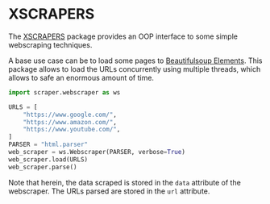 # XSCRAPERS

The [XSCRAPERS](https://github.com/juliandwain/webscrapers) package provides an OOP interface to some simple webscraping techniques.

A base use case can be to load some pages to [Beautifulsoup Elements](https://www.crummy.com/software/BeautifulSoup/bs4/doc/).
This package allows to load the URLs concurrently using multiple threads, which allows to safe an enormous amount of time.

```python
import scraper.webscraper as ws

URLS = [
    "https://www.google.com/",
    "https://www.amazon.com/",
    "https://www.youtube.com/",
]
PARSER = "html.parser"
web_scraper = ws.Webscraper(PARSER, verbose=True)
web_scraper.load(URLS)
web_scraper.parse()

```

Note that herein, the data scraped is stored in the `data` attribute of the webscraper.
The URLs parsed are stored in the `url` attribute.
